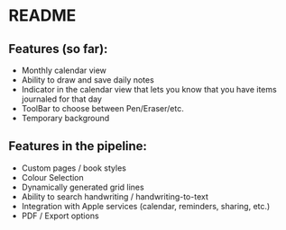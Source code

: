 # README

## Features (so far):
* Monthly calendar view 
* Ability to draw and save daily notes
* Indicator in the calendar view that lets you know that you have items journaled for that day
* ToolBar to choose between Pen/Eraser/etc.
* Temporary background 

## Features in the pipeline:
* Custom pages / book styles 
* Colour Selection
* Dynamically generated grid lines
* Ability to search handwriting / handwriting-to-text
* Integration with Apple services (calendar, reminders, sharing, etc.)
* PDF / Export options
